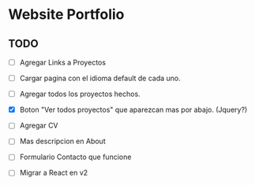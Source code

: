 # Website Portfolio

## TODO

* [ ] Agregar Links a Proyectos
* [ ] Cargar pagina con el idioma default de cada uno.
* [ ] Agregar todos los proyectos hechos.
* [x] Boton "Ver todos proyectos" que aparezcan mas por abajo. (Jquery?)
* [ ] Agregar CV
* [ ] Mas descripcion en About
* [ ] Formulario Contacto que funcione

* [ ] Migrar a React en v2